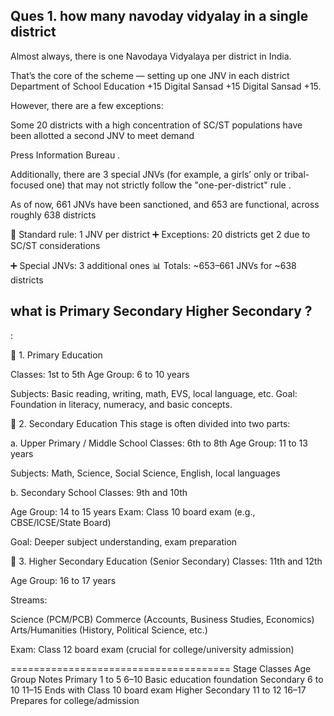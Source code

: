 ## Ques 1. how many navoday vidyalay in a single district

Almost always, there is one Navodaya Vidyalaya per district in India. 

That’s the core of the scheme — setting up one JNV in each district Department of School Education
+15 Digital Sansad
+15 Digital Sansad
+15.

However, there are a few exceptions:

Some 20 districts with a high concentration of SC/ST populations have been allotted a second JNV to meet demand 

Press Information Bureau
.

Additionally, there are 3 special JNVs (for example, a girls’ only or tribal-focused one) that may not strictly follow the "one-per-district" rule .

As of now, 661 JNVs have been sanctioned, and 653 are functional, across roughly 638 districts

🏫 Standard rule: 1 JNV per district
➕ Exceptions: 20 districts get 2 due to SC/ST considerations

➕ Special JNVs: 3 additional ones
📊 Totals: ~653–661 JNVs for ~638 districts


## what is Primary Secondary Higher Secondary ?

:

🏫 1. Primary Education

Classes: 1st to 5th
Age Group: 6 to 10 years

Subjects: Basic reading, writing, math, EVS, local language, etc.
Goal: Foundation in literacy, numeracy, and basic concepts.

🏫 2. Secondary Education
This stage is often divided into two parts:

a. Upper Primary / Middle School
Classes: 6th to 8th
Age Group: 11 to 13 years

Subjects: Math, Science, Social Science, English, local languages

b. Secondary School
Classes: 9th and 10th

Age Group: 14 to 15 years
Exam: Class 10 board exam (e.g., CBSE/ICSE/State Board)

Goal: Deeper subject understanding, exam preparation

🏫 3. Higher Secondary Education (Senior Secondary)
Classes: 11th and 12th

Age Group: 16 to 17 years

Streams:

Science (PCM/PCB)
Commerce (Accounts, Business Studies, Economics)
Arts/Humanities (History, Political Science, etc.)

Exam: Class 12 board exam (crucial for college/university admission)


======================================
Stage	Classes	Age Group	Notes
Primary	1 to 5	6–10	Basic education foundation
Secondary	6 to 10	11–15	Ends with Class 10 board exam
Higher Secondary	11 to 12	16–17	Prepares for college/admission

